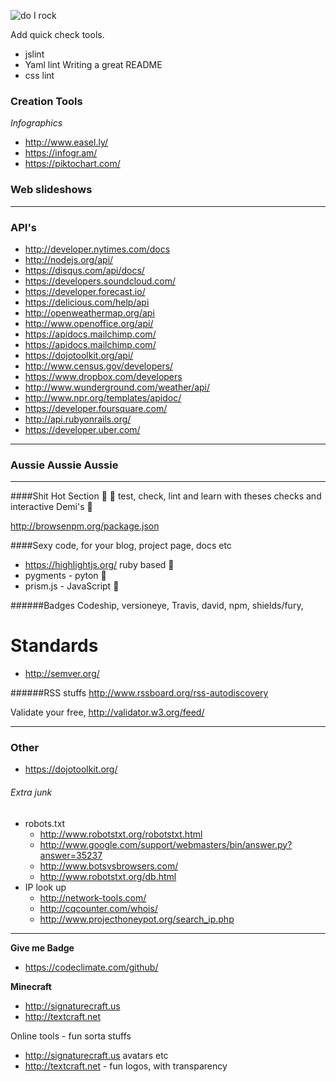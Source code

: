 
 ![do I rock](http://img.shields.io/badge/do%20i%20rock-passing-ff69bd.svg) 


Add quick check tools.

- jslint
- Yaml lint Writing a great README
- css lint

### Creation Tools
*Infographics*
* http://www.easel.ly/
* https://infogr.am/
* https://piktochart.com/


### Web slideshows


---
### API's

- http://developer.nytimes.com/docs
- http://nodejs.org/api/
- https://disqus.com/api/docs/
- https://developers.soundcloud.com/
- https://developer.forecast.io/
- https://delicious.com/help/api
- http://openweathermap.org/api
- http://www.openoffice.org/api/
- https://apidocs.mailchimp.com/
- https://apidocs.mailchimp.com/
- https://dojotoolkit.org/api/
- http://www.census.gov/developers/
- https://www.dropbox.com/developers
- http://www.wunderground.com/weather/api/
- http://www.npr.org/templates/apidoc/
- https://developer.foursquare.com/
- http://api.rubyonrails.org/
- https://developer.uber.com/





---

### Aussie Aussie Aussie




---
####Shit Hot Section 💩
💩 test, check, lint and learn with theses checks and interactive Demi's 💩

http://browsenpm.org/package.json


####Sexy code, for your blog, project page, docs etc

- https://highlightjs.org/ ruby based 💎 
- pygments - pyton 🐍 
- prism.js - JavaScript 🍵 


######Badges
Codeship, versioneye, Travis, david, npm, shields/fury,


# Standards
- http://semver.org/ 



######RSS stuffs
http://www.rssboard.org/rss-autodiscovery

Validate your free, http://validator.w3.org/feed/


---

### Other
- https://dojotoolkit.org/


###### Extra junk
- robots.txt 
  - http://www.robotstxt.org/robotstxt.html
  - http://www.google.com/support/webmasters/bin/answer.py?answer=35237
  - http://www.botsvsbrowsers.com/
  - http://www.robotstxt.org/db.html
- IP look up
  - http://network-tools.com/
  - http://cqcounter.com/whois/
  - http://www.projecthoneypot.org/search_ip.php


---

**Give me Badge**

- https://codeclimate.com/github/



**Minecraft**
- http://signaturecraft.us 
- http://textcraft.net


Online tools - fun sorta stuffs
- http://signaturecraft.us avatars etc
- http://textcraft.net - fun logos, with transparency 
